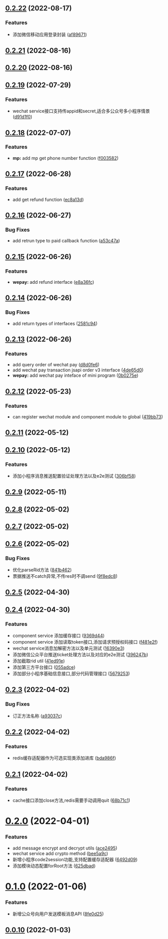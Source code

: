 ## [0.2.22](https://github.com/baaxl9vh/nest-wechat/compare/v0.2.21...v0.2.22) (2022-08-17)


### Features

* 添加微信移动应用登录封装 ([af89671](https://github.com/baaxl9vh/nest-wechat/commit/af896718d092cae516eab7aff10d10a56fc539e8))

## [0.2.21](https://github.com/baaxl9vh/nest-wechat/compare/v0.2.20...v0.2.21) (2022-08-16)

## [0.2.20](https://github.com/baaxl9vh/nest-wechat/compare/v0.2.19...v0.2.20) (2022-08-16)

## [0.2.19](https://github.com/baaxl9vh/nest-wechat/compare/v0.2.18...v0.2.19) (2022-07-29)


### Features

* wechat service接口支持传appid和secret,适合多公众号多小程序情景 ([d91d1f0](https://github.com/baaxl9vh/nest-wechat/commit/d91d1f045628734202ef85f829463c34a1968ff9))

## [0.2.18](https://github.com/baaxl9vh/nest-wechat/compare/v0.2.17...v0.2.18) (2022-07-07)


### Features

* **mp:** add mp get phone number function ([f003582](https://github.com/baaxl9vh/nest-wechat/commit/f0035820d7b818c37476fe2594febc73af59b437))

## [0.2.17](https://github.com/baaxl9vh/nest-wechat/compare/v0.2.16...v0.2.17) (2022-06-28)


### Features

* add get refund function ([ec8a13d](https://github.com/baaxl9vh/nest-wechat/commit/ec8a13d495799d7589cc7c54f83cfaf2ab943ff9))

## [0.2.16](https://github.com/baaxl9vh/nest-wechat/compare/v0.2.15...v0.2.16) (2022-06-27)


### Bug Fixes

* add retrun type to paid callback function ([a53c47a](https://github.com/baaxl9vh/nest-wechat/commit/a53c47ae12cac756025605195fb00ab5a6ad690d))

## [0.2.15](https://github.com/baaxl9vh/nest-wechat/compare/v0.2.14...v0.2.15) (2022-06-26)


### Features

* **wepay:** add refund interface ([e8a36fc](https://github.com/baaxl9vh/nest-wechat/commit/e8a36fcdd56a2ff10872f99280e403862a7bee2e))

## [0.2.14](https://github.com/baaxl9vh/nest-wechat/compare/v0.2.13...v0.2.14) (2022-06-26)


### Bug Fixes

* add return types of interfaces ([2581c94](https://github.com/baaxl9vh/nest-wechat/commit/2581c940360ad5e277f52f6f3da36fbdb75f39f7))

## [0.2.13](https://github.com/baaxl9vh/nest-wechat/compare/v0.2.12...v0.2.13) (2022-06-26)


### Features

* add query order of wechat pay ([d8d0fe6](https://github.com/baaxl9vh/nest-wechat/commit/d8d0fe6c90f4d161f459e37573ac3505058b4e09))
* add wechat pay transaction jsapi order v3 interface ([4de65d0](https://github.com/baaxl9vh/nest-wechat/commit/4de65d03b960b10c649c80e2ae381ecc7410bf9a))
* **wepay:** add wechat pay inteface of mini program ([0b0275e](https://github.com/baaxl9vh/nest-wechat/commit/0b0275e66dbe758fa0c4959b3bee035f7807a9ce))

## [0.2.12](https://github.com/baaxl9vh/nest-wechat/compare/v0.2.11...v0.2.12) (2022-05-23)


### Features

* can register wechat module and component module to global ([419bb73](https://github.com/baaxl9vh/nest-wechat/commit/419bb73b64948ba2b456b3d319981cf113f1c854))

## [0.2.11](https://github.com/baaxl9vh/nest-wechat/compare/v0.2.10...v0.2.11) (2022-05-12)

## [0.2.10](https://github.com/baaxl9vh/nest-wechat/compare/v0.2.9...v0.2.10) (2022-05-12)


### Features

* 添加小程序消息推送配置验证处理方法以及e2e测试 ([306bf58](https://github.com/baaxl9vh/nest-wechat/commit/306bf5871130828f70a3a6d206015ebd9a7fb30d))

## [0.2.9](https://github.com/baaxl9vh/nest-wechat/compare/v0.2.8...v0.2.9) (2022-05-11)

## [0.2.8](https://github.com/baaxl9vh/nest-wechat/compare/v0.2.7...v0.2.8) (2022-05-02)

## [0.2.7](https://github.com/baaxl9vh/nest-wechat/compare/v0.2.6...v0.2.7) (2022-05-02)

## [0.2.6](https://github.com/baaxl9vh/nest-wechat/compare/v0.2.5...v0.2.6) (2022-05-02)


### Bug Fixes

* 优化parseRid方法 ([841b462](https://github.com/baaxl9vh/nest-wechat/commit/841b462e5e59bedf22c97a90ad9ce6d88127c68e))
* 票据推送不catch异常,不传res时不调send ([9f8edc8](https://github.com/baaxl9vh/nest-wechat/commit/9f8edc83cb8eab156b897f7a4355c25ecf8e0a7b))

## [0.2.5](https://github.com/baaxl9vh/nest-wechat/compare/v0.2.4...v0.2.5) (2022-04-30)

## [0.2.4](https://github.com/baaxl9vh/nest-wechat/compare/v0.2.3...v0.2.4) (2022-04-30)


### Features

* component service 添加缓存接口 ([9369d44](https://github.com/baaxl9vh/nest-wechat/commit/9369d44c0644fbe7c12b88f1cfe0616f899e44fe))
* component service 添加读取token接口,添加请求预授权码接口 ([f481e2f](https://github.com/baaxl9vh/nest-wechat/commit/f481e2f124475f5fd7dcfec5c47ed6734e20aaf7))
* wechat service消息加解密方法以及单元测试 ([16390e3](https://github.com/baaxl9vh/nest-wechat/commit/16390e3690538b8b89a39e91f6a4730dcb988ce6))
* 添加微信公众平台推送ticket处理方法以及对应的e2e测试 ([396247b](https://github.com/baaxl9vh/nest-wechat/commit/396247b529e5565ce0fdd1839ebb328f32f77222))
* 添加截取rid util ([41ed91e](https://github.com/baaxl9vh/nest-wechat/commit/41ed91e603ad1abce92f5f54b570e76acbccbc68))
* 添加第三方平台接口 ([055adce](https://github.com/baaxl9vh/nest-wechat/commit/055adce7d941a4dea9090116c25846ae65a01a1e))
* 添加部分小程序基础信息接口,部分代码管理接口 ([5679253](https://github.com/baaxl9vh/nest-wechat/commit/56792533bf803fe43f345ee14c4a9621b2947553))

## [0.2.3](https://github.com/baaxl9vh/nest-wechat/compare/v0.2.2...v0.2.3) (2022-04-02)


### Bug Fixes

* 订正方法名称 ([a93037c](https://github.com/baaxl9vh/nest-wechat/commit/a93037ca72577f9d0f3f0bd45b7d380516b07d7c))

## [0.2.2](https://github.com/baaxl9vh/nest-wechat/compare/v0.2.1...v0.2.2) (2022-04-02)


### Features

* redis缓存适配器作为可选实现类添加进库 ([bda986f](https://github.com/baaxl9vh/nest-wechat/commit/bda986f5c258258d585506f619637cfbcc2bddde))

## [0.2.1](https://github.com/baaxl9vh/nest-wechat/compare/v0.2.0...v0.2.1) (2022-04-02)


### Features

* cache接口添加close方法,redis需要手动调用quit ([68b71c1](https://github.com/baaxl9vh/nest-wechat/commit/68b71c1528ed02f64e763f2bb7fa2886ff0fcb03))

# [0.2.0](https://github.com/baaxl9vh/nest-wechat/compare/v0.1.0...v0.2.0) (2022-04-01)


### Features

* add message encrypt and decrypt utils ([ace2495](https://github.com/baaxl9vh/nest-wechat/commit/ace24951ac4b01a2db0920616b042c4da999b97b))
* wechat service add crypto method ([bee5a9c](https://github.com/baaxl9vh/nest-wechat/commit/bee5a9ca7bfb3cdfc94577ccd85e42996d986766))
* 新增小程序code2session功能,支持配置缓存适配器 ([6492d09](https://github.com/baaxl9vh/nest-wechat/commit/6492d0971ba03c963c526331e6e8cae93ac4b5dc))
* 添加模块动态配置forRoot方法 ([625dbad](https://github.com/baaxl9vh/nest-wechat/commit/625dbad9109ff1c5eb0b782a3ec48ed488a24def))

# [0.1.0](https://github.com/baaxl9vh/nest-wechat/compare/v0.0.10...v0.1.0) (2022-01-06)


### Features

* 新增公众号向用户发送模板消息API ([8fe0d25](https://github.com/baaxl9vh/nest-wechat/commit/8fe0d25b4ea144da026fc424307814aa48e0253a))



## [0.0.10](https://github.com/baaxl9vh/nest-wechat/compare/v0.0.10...v0.1.0) (2022-01-03)

